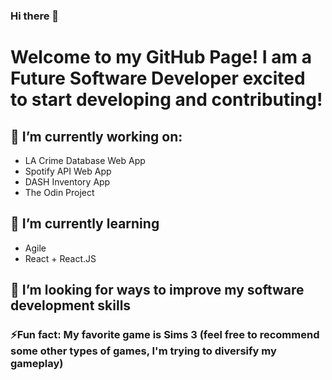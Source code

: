 ### Hi there 👋

# Welcome to my GitHub Page! I am a Future Software Developer excited to start developing and contributing!

## 🔭 I’m currently working on:
- LA Crime Database Web App
- Spotify API Web App
- DASH Inventory App
- The Odin Project

## 🌱 I’m currently learning
- Agile
- React + React.JS

## 🤔 I’m looking for ways to improve my software development skills

### ⚡Fun fact: My favorite game is Sims 3 (feel free to recommend some other types of games, I'm trying to diversify my gameplay)


<!--
**chewitt1/chewitt1** is a ✨ _special_ ✨ repository because its `README.md` (this file) appears on your GitHub profile.

Here are some ideas to get you started:

- 🔭 I’m currently working on ...
- 🌱 I’m currently learning ...
- 👯 I’m looking to collaborate on ...
- 🤔 I’m looking for help with ...
- 💬 Ask me about ...
- 📫 How to reach me: ...
- 😄 Pronouns: ...
- ⚡ Fun fact: ...
-->
